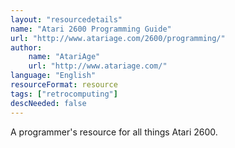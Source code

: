 ```yaml
---
layout: "resourcedetails"
name: "Atari 2600 Programming Guide"
url: "http://www.atariage.com/2600/programming/"
author:
    name: "AtariAge"
    url: "http://www.atariage.com/"
language: "English"
resourceFormat: resource
tags: ["retrocomputing"]
descNeeded: false
---
```


A programmer's resource for all things Atari 2600.